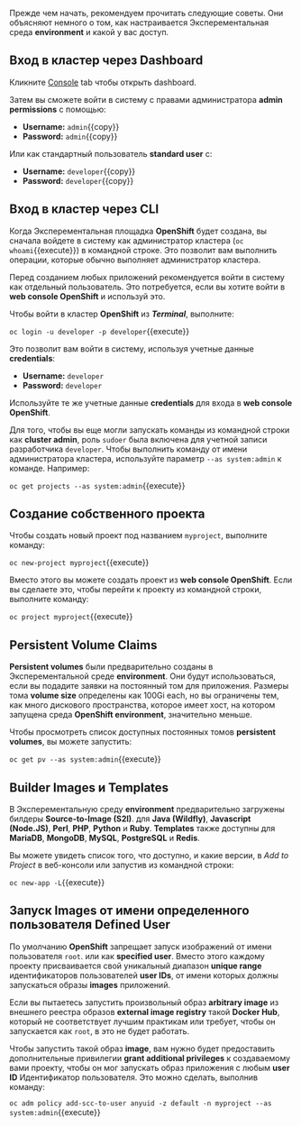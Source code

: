 Прежде чем начать, рекомендуем прочитать следующие советы. Они объясняют
немного о том, как настраивается Эксперементальная среда **environment**  и какой у вас доступ.

## Вход в кластер через Dashboard

Кликните [Console](https://console-openshift-console-[[HOST_SUBDOMAIN]]-443-[[KATACODA_HOST]].environments.katacoda.com) tab чтобы открыть dashboard.

Затем вы сможете войти в систему с правами администратора **admin permissions** с помощью:

* **Username:** ``admin``{{copy}}
* **Password:** ``admin``{{copy}}

Или как стандартный пользователь **standard user** с:

* **Username:** ``developer``{{copy}}
* **Password:** ``developer``{{copy}}

## Вход в кластер через CLI

Когда Эксперементальная площадка **OpenShift** будет создана, вы сначала войдете в систему как
администратор кластера (`oc whoami`{{execute}}) в командной строке. Это позволит вам выполнить
операции, которые обычно выполняет администратор кластера.

Перед созданием любых приложений рекомендуется войти в систему как отдельный
пользователь. Это потребуется, если вы хотите войти в **web console OpenShift** и
используй это.

Чтобы войти в кластер **OpenShift** из **_Terminal_**, выполните:

``oc login -u developer -p developer``{{execute}}

Это позволит вам войти в систему, используя учетные данные **credentials**:

* **Username:** ``developer``
* **Password:** ``developer``

Используйте те же учетные данные **credentials** для входа в **web console OpenShift**.

Для того, чтобы вы еще могли запускать команды из командной строки как **cluster
admin**, роль ``sudoer`` была включена для учетной записи разработчика ``developer``.
Чтобы выполнить команду от имени администратора кластера, используйте параметр ``--as system:admin``
к команде. Например:

``oc get projects --as system:admin``{{execute}}

## Создание собственного проекта

Чтобы создать новый проект под названием ``myproject``, выполните команду:

``oc new-project myproject``{{execute}}

Вместо этого вы можете создать проект из **web console OpenShift**. 
Если вы сделаете это, чтобы перейти к проекту из командной строки, выполните команду:

``oc project myproject``{{execute}}

## Persistent Volume Claims

**Persistent volumes** были предварительно созданы в Эксперементальной среде **environment**.
Они будут использоваться, если вы подадите заявки на постоянный том для приложения.
Размеры тома **volume size** определены как 100Gi each, но вы ограничены тем, как
много дискового пространства, которое имеет хост, на котором запущена среда **OpenShift environment**,
значительно меньше.

Чтобы просмотреть список доступных постоянных томов **persistent volumes**, вы можете запустить:

``oc get pv --as system:admin``{{execute}}

## Builder Images и Templates

В Эксперементальную среду **environment** предварительно загружены билдеры **Source-to-Image (S2I)**.
для **Java (Wildfly)**, **Javascript (Node.JS)**, **Perl**, **PHP**, **Python** и **Ruby**.
**Templates** также доступны для **MariaDB**, **MongoDB**, **MySQL**, **PostgreSQL** и
**Redis**.

Вы можете увидеть список того, что доступно, и какие версии, в _Add to
Project_ в веб-консоли или запустив из командной строки:

``oc new-app -L``{{execute}}

## Запуск **Images**  от имени определенного пользователя **Defined User**

По умолчанию **OpenShift** запрещает запуск изображений от имени пользователя ``root``.
или как **specified user**. Вместо этого каждому проекту присваивается свой уникальный
диапазон **unique range** идентификаторов пользователей **user IDs**, от имени которых должны запускаться образы **images** приложений.

Если вы пытаетесь запустить произвольный образ **arbitrary image** из внешнего реестра образов **external image registry**
такой **Docker Hub**, который не соответствует лучшим практикам или требует, чтобы
он запускается как ``root``, в это не будет работать.

Чтобы запустить такой образ **image**, вам нужно будет предоставить дополнительные привилегии **grant additional privileges**
к создаваемому вами проекту, чтобы он мог запускать образ приложения с любым **user ID**
Идентификатор пользователя. Это можно сделать, выполнив команду:

``oc adm policy add-scc-to-user anyuid -z default -n myproject --as system:admin``{{execute}}

